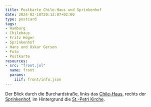 ```yaml
---
title: Postkarte Chile-Haus und Sprinkenhof
date: 2024-02-18T20:13:07+02:00
type: postcard
tags:
- Hamburg
- Chilehaus
- Fritz Höger
- Sprinkenhof
- Hans und Oskar Gerson
- Foto
- Postkarte
resources:
- src: "front.jxl"
  name: front
  params:
    iiif: front/info.json
---
```


Der Blick durch die Burchardstraße, links das [Chile-Haus](https://de.wikipedia.org/wiki/Chilehaus), rechts der [Sprinkenhof](https://de.wikipedia.org/wiki/Sprinkenhof), im Hintergrund die [St.-Petri Kirche](https://de.wikipedia.org/wiki/Hauptkirche_Sankt_Petri).
